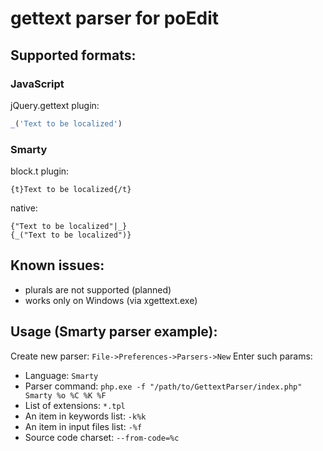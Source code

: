 # gettext parser for poEdit

## Supported formats:
### JavaScript
jQuery.gettext plugin:
```javascript
_('Text to be localized')
```

### Smarty
block.t plugin:
```
{t}Text to be localized{/t}
```
native:
```
{"Text to be localized"|_}
{_("Text to be localized")}
```

## Known issues:
* plurals are not supported (planned)
* works only on Windows (via xgettext.exe)

## Usage (Smarty parser example):
Create new parser: `File->Preferences->Parsers->New`
Enter such params:

* Language: `Smarty`
* Parser command: `php.exe -f "/path/to/GettextParser/index.php" Smarty %o %C %K %F`
* List of extensions: `*.tpl`
* An item in keywords list: `-k%k`
* An item in input files list: `-%f`
* Source code charset: `--from-code=%c`